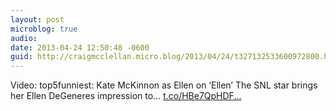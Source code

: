 ```yaml
---
layout: post
microblog: true
audio: 
date: 2013-04-24 12:50:48 -0600
guid: http://craigmcclellan.micro.blog/2013/04/24/t327132533600972800.html
---
```

Video: top5funniest: Kate McKinnon as Ellen on ‘Ellen’ The SNL star brings her Ellen DeGeneres impression to... [t.co/HBe7QpHDF...](http://t.co/HBe7QpHDFX)
